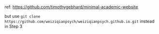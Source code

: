 ref: https://github.com/timothygebhard/minimal-academic-website

but use `git clone https://github.com/weiziqianpsych/weiziqianpsych.github.io.git` instead in Step 3
